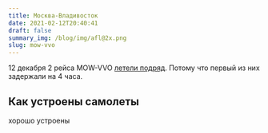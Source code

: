 ```yaml
---
title: Москва-Владивосток
date: 2021-02-12T20:40:41
draft: false
summary_img: /blog/img/afl@2x.png
slug: mow-vvo
---
```

12 декабря 2 рейса MOW-VVO [летели подряд](https://flightradar24.com). Потому что первый из них задержали на 4 часа.

## Как устроены самолеты

хорошо устроены